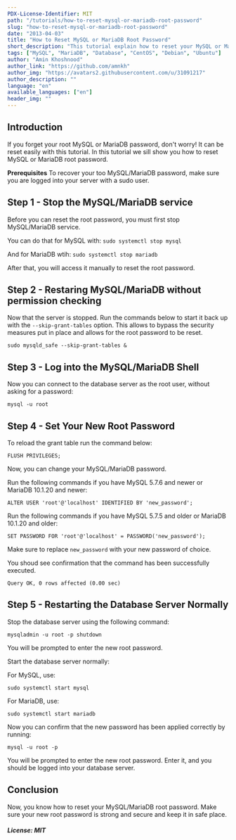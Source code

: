 ```yaml
---
PDX-License-Identifier: MIT
path: "/tutorials/how-to-reset-mysql-or-mariadb-root-password"
slug: "how-to-reset-mysql-or-mariadb-root-password"
date: "2013-04-03"
title: "How to Reset MySQL or MariaDB Root Password"
short_description: "This tutorial explain how to reset your MySQL or MariaDB root password"
tags: ["MySQL", "MariaDB", "Database", "CentOS", "Debian", "Ubuntu"]
author: "Amin Khoshnood"
author_link: "https://github.com/amnkh"
author_img: "https://avatars2.githubusercontent.com/u/31091217"
author_description: ""
language: "en"
available_languages: ["en"]
header_img: ""
---
```


## Introduction

If you forget your root MySQL or MariaDB password, don't worry! It can be reset easily with this tutorial. In this tutorial we sill show you how to reset MySQL or MariaDB root password.

**Prerequisites**
To recover your too MySQL/MariaDB password, make sure you are logged into your server with a sudo user.

## Step 1 - Stop the MySQL/MariaDB service

Before you can reset the root password, you must first stop MySQL/MariaDB service.

You can do that for MySQL with:
`sudo systemctl stop mysql`

And for MariaDB wtih:
`sudo systemctl stop mariadb`

After that, you will access it manually to reset the root password.

## Step 2 - Restaring MySQL/MariaDB without permission checking

Now that the server is stopped. Run the commands below to start it back up with the `--skip-grant-tables` option. This allows to bypass the security measures put in place and allows for the root password to be reset.

`sudo mysqld_safe --skip-grant-tables &`

## Step 3 - Log into the MySQL/MariaDB Shell

Now you can connect to the database server as the root user, without asking for a password:

`mysql -u root`

## Step 4 - Set Your New Root Password

To reload the grant table run the command below:

`FLUSH PRIVILEGES;`

Now, you can change your MySQL/MariaDB password.

Run the following commands if you have MySQL 5.7.6 and newer or MariaDB 10.1.20 and newer:

`ALTER USER 'root'@'localhost' IDENTIFIED BY 'new_password';`

Run the following commands if you have MySQL 5.7.5 and older or MariaDB 10.1.20 and older:

`SET PASSWORD FOR 'root'@'localhost' = PASSWORD('new_password');`

Make sure to replace `new_password` with your new password of choice.

You shoud see confirmation that the command has been successfully executed.

`Query OK, 0 rows affected (0.00 sec)`

## Step 5 - Restarting the Database Server Normally

Stop the database server using the following command:

`mysqladmin -u root -p shutdown`

You will be prompted to enter the new root password.

Start the database server normally:

For MySQL, use:

`sudo systemctl start mysql`

For MariaDB, use:

`sudo systemctl start mariadb`

Now you can confirm that the new password has been applied correctly by running:

`mysql -u root -p`

You will be prompted to enter the new root password. Enter it, and you should be logged into your database server.

## Conclusion

Now, you know how to reset your MySQL/MariaDB root password. Make sure your new root password is strong and secure and keep it in safe place.

##### License: MIT

<!---

Contributors's Certificate of Origin

By making a contribution to this project, I certify that:

(a) The contribution was created in whole or in part by me and I have
    the right to submit it under the license indicated in the file; or

(b) The contribution is based upon previous work that, to the best of my
    knowledge, is covered under an appropriate license and I have the
    right under that license to submit that work with modifications,
    whether created in whole or in part by me, under the same license
    (unless I am permitted to submit under a different license), as
    indicated in the file; or

(c) The contribution was provided directly to me by some other person
    who certified (a), (b) or (c) and I have not modified it.

(d) I understand and agree that this project and the contribution are
    public and that a record of the contribution (including all personal
    information I submit with it, including my sign-off) is maintained
    indefinitely and may be redistributed consistent with this project
    or the license(s) involved.

Signed-off-by: [submitter's name and email address here]

-->
